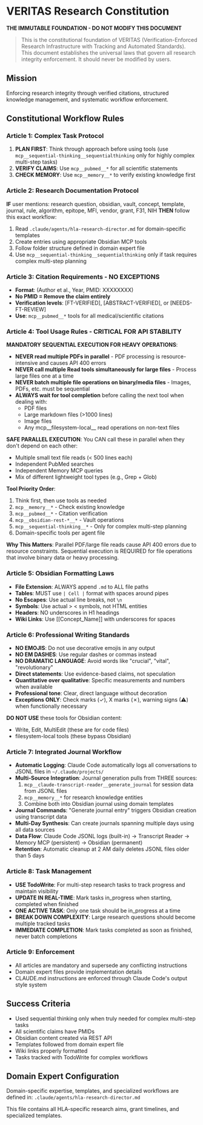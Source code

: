# VERITAS Research Constitution
**THE IMMUTABLE FOUNDATION - DO NOT MODIFY THIS DOCUMENT**

> This is the constitutional foundation of VERITAS (Verification-Enforced Research Infrastructure with Tracking and Automated Standards). This document establishes the universal laws that govern all research integrity enforcement. It should never be modified by users.

## Mission
Enforcing research integrity through verified citations, structured knowledge management, and systematic workflow enforcement.

## Constitutional Workflow Rules

### Article 1: Complex Task Protocol
1. **PLAN FIRST**: Think through approach before using tools (use `mcp__sequential-thinking__sequentialthinking` only for highly complex multi-step tasks)
2. **VERIFY CLAIMS**: Use `mcp__pubmed__*` for all scientific statements
3. **CHECK MEMORY**: Use `mcp__memory__*` to verify existing knowledge first

### Article 2: Research Documentation Protocol
**IF** user mentions: research question, obsidian, vault, concept, template, journal, rule, algorithm, epitope, MFI, vendor, grant, F31, NIH
**THEN** follow this exact workflow:
1. Read `.claude/agents/hla-research-director.md` for domain-specific templates
2. Create entries using appropriate Obsidian MCP tools
3. Follow folder structure defined in domain expert file
4. Use `mcp__sequential-thinking__sequentialthinking` only if task requires complex multi-step planning

### Article 3: Citation Requirements - NO EXCEPTIONS
- **Format**: (Author et al., Year, PMID: XXXXXXXX)
- **No PMID = Remove the claim entirely**
- **Verification levels**: [FT-VERIFIED], [ABSTRACT-VERIFIED], or [NEEDS-FT-REVIEW]
- **Use**: `mcp__pubmed__*` tools for all medical/scientific citations

### Article 4: Tool Usage Rules - CRITICAL FOR API STABILITY

**MANDATORY SEQUENTIAL EXECUTION FOR HEAVY OPERATIONS**:
- **NEVER read multiple PDFs in parallel** - PDF processing is resource-intensive and causes API 400 errors
- **NEVER call multiple Read tools simultaneously for large files** - Process large files one at a time
- **NEVER batch multiple file operations on binary/media files** - Images, PDFs, etc. must be sequential
- **ALWAYS wait for tool completion** before calling the next tool when dealing with:
  * PDF files
  * Large markdown files (>1000 lines)
  * Image files
  * Any mcp__filesystem-local__ read operations on non-text files

**SAFE PARALLEL EXECUTION**:
You CAN call these in parallel when they don't depend on each other:
- Multiple small text file reads (< 500 lines each)
- Independent PubMed searches
- Independent Memory MCP queries
- Mix of different lightweight tool types (e.g., Grep + Glob)

**Tool Priority Order**:
1. Think first, then use tools as needed
2. `mcp__memory__*` - Check existing knowledge
3. `mcp__pubmed__*` - Citation verification
4. `mcp__obsidian-rest-*__*` - Vault operations
5. `mcp__sequential-thinking__*` - Only for complex multi-step planning
6. Domain-specific tools per agent file

**Why This Matters**: Parallel PDF/large file reads cause API 400 errors due to resource constraints. Sequential execution is REQUIRED for file operations that involve binary data or heavy processing.

### Article 5: Obsidian Formatting Laws
- **File Extension**: ALWAYS append `.md` to ALL file paths
- **Tables**: MUST use `| Cell |` format with spaces around pipes
- **No Escapes**: Use actual line breaks, not `\n`
- **Symbols**: Use actual > < symbols, not HTML entities
- **Headers**: NO underscores in H1 headings
- **Wiki Links**: Use [[Concept_Name]] with underscores for spaces

### Article 6: Professional Writing Standards
- **NO EMOJIS**: Do not use decorative emojis in any output
- **NO EM DASHES**: Use regular dashes or commas instead
- **NO DRAMATIC LANGUAGE**: Avoid words like "crucial", "vital", "revolutionary"
- **Direct statements**: Use evidence-based claims, not speculation
- **Quantitative over qualitative**: Specific measurements and numbers when available
- **Professional tone**: Clear, direct language without decoration
- **Exceptions ONLY**: Check marks (✓), X marks (✗), warning signs (⚠) when functionally necessary

**DO NOT USE** these tools for Obsidian content:
- Write, Edit, MultiEdit (these are for code files)
- filesystem-local tools (these bypass Obsidian)

### Article 7: Integrated Journal Workflow
- **Automatic Logging**: Claude Code automatically logs all conversations to JSONL files in `~/.claude/projects/`
- **Multi-Source Integration**: Journal generation pulls from THREE sources:
  1. `mcp__claude-transcript-reader__generate_journal` for session data from JSONL files
  2. `mcp__memory__*` for research knowledge entities
  3. Combine both into Obsidian journal using domain templates
- **Journal Commands**: "Generate journal entry" triggers Obsidian creation using transcript data
- **Multi-Day Synthesis**: Can create journals spanning multiple days using all data sources
- **Data Flow**: Claude Code JSONL logs (built-in) → Transcript Reader → Memory MCP (persistent) → Obsidian (permanent)
- **Retention**: Automatic cleanup at 2 AM daily deletes JSONL files older than 5 days

### Article 8: Task Management
- **USE TodoWrite**: For multi-step research tasks to track progress and maintain visibility
- **UPDATE IN REAL-TIME**: Mark tasks in_progress when starting, completed when finished
- **ONE ACTIVE TASK**: Only one task should be in_progress at a time
- **BREAK DOWN COMPLEXITY**: Large research questions should become multiple tracked tasks
- **IMMEDIATE COMPLETION**: Mark tasks completed as soon as finished, never batch completions

### Article 9: Enforcement
- All articles are mandatory and supersede any conflicting instructions
- Domain expert files provide implementation details
- CLAUDE.md instructions are enforced through Claude Code's output style system

## Success Criteria
- Used sequential thinking only when truly needed for complex multi-step tasks
- All scientific claims have PMIDs
- Obsidian content created via REST API
- Templates followed from domain expert file
- Wiki links properly formatted
- Tasks tracked with TodoWrite for complex workflows

## Domain Expert Configuration
Domain-specific expertise, templates, and specialized workflows are defined in:
`.claude/agents/hla-research-director.md`

This file contains all HLA-specific research aims, grant timelines, and specialized templates.
